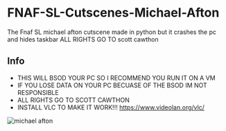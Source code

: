 # FNAF-SL-Cutscenes-Michael-Afton
The Fnaf SL michael afton cutscene made in python but it crashes the pc and hides taskbar  ALL RIGHTS GO TO scott cawthon

## Info
- THIS WILL BSOD YOUR PC SO I RECOMMEND YOU RUN IT ON A VM 
- IF YOU LOSE DATA ON YOUR PC BECUASE OF THE BSOD IM NOT RESPONSIBLE 
- ALL RIGHTS GO TO SCOTT CAWTHON 
- INSTALL VLC TO MAKE IT WORK!!! https://www.videolan.org/vlc/

![michael afton](https://external-content.duckduckgo.com/iu/?u=http%3A%2F%2Fvignette4.wikia.nocookie.net%2Ffreddy-fazbears-pizza%2Fimages%2F5%2F57%2FAftonWalk1.gif%2Frevision%2Flatest%3Fcb%3D20161202230522&f=1&nofb=1&ipt=20ef5cdd8dc8811e1007ca96836e5fdaf2fde2a232797b600d7e2eae44243a0b&ipo=images)
